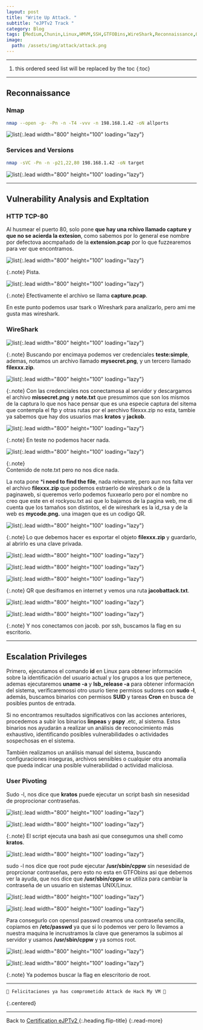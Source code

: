 ```yaml
---
layout: post
title: "Write Up Attack. "
subtitle: "eJPTv2 Track "
category: Blog
tags: [Medium,Chunin,Linux,HMVM,SSH,GTFOBins,WireShark,Reconnaissance,QR,Protocols,eJPTv2]
image:
  path: /assets/img/attack/attack.png
---
```


***

<!--more-->

1. this ordered seed list will be replaced by the toc
{:toc}

***

## Reconnaissance


### Nmap


```bash
nmap --open -p- -Pn -n -T4 -vvv -n 198.168.1.42 -oN allports
```


![list](/assets/img/attack/2.png){:.lead width="800" height="100" loading="lazy"}



### Services and Versions


```bash
nmap -sVC -Pn -n -p21,22,80 198.168.1.42 -oN target
```

![list](/assets/img/attack/1.png){:.lead width="800" height="100" loading="lazy"}


***

## Vulnerability Analysis and Expltation


### HTTP TCP-80


Al husmear el puerto 80, solo pone **que hay una rchivo llamado capture y que no se acierda la extesion**, como sabemos por lo general ese nombre por defectova aocmpañado de la  **extension.pcap** por lo que fuzzearemos para ver que encontramos.


![list](/assets/img/attack/4.png){:.lead width="800" height="100" loading="lazy"}


{:.note}
Pista.


![list](/assets/img/attack/5.png){:.lead width="800" height="100" loading="lazy"}


{:.note}
Efectivamente el archivo se llama **capture.pcap**.


En este punto podemos usar tsark o Wireshark para analizarlo, pero  ami me gusta mas wireshark.


### WireShark


![list](/assets/img/attack/6.png){:.lead width="800" height="100" loading="lazy"}


{:.note}
Buscando por encimaya podemos ver credenciales **teste:simple**, ademas, notamos un archivo llamado **mysecret.png**, y un tercero llamado **filexxx.zip**.


![list](/assets/img/attack/7.png){:.lead width="800" height="100" loading="lazy"}


{:.note}
Con las  credenciales nos conectamosa al servidor y descargamos el archivo **missecret.png** y **note.txt** que presumimos que son los mismos de la captura lo que nos hace pensar que es una especie captura del sitema que contempla el ftp y otras rutas por el aerchivo filexxx.zip no esta, tambie ya sabemos que hay dos usuarios mas **kratos** y **jackob**.


![list](/assets/img/attack/10.png){:.lead width="800" height="100" loading="lazy"}


{:.note}
En teste no podemos hacer nada.


![list](/assets/img/attack/11.png){:.lead width="800" height="100" loading="lazy"}


{:.note}   
Contenido de note.txt pero no nos dice nada.


La nota pone ***i need to find the file**, nada relevante, pero aun nos falta  ver el archivo **filexxx.zip** que podemos estraerlo de wireshark o de la paginaweb, si queremos verlo podemos fuxxearlo pero por el nombre no creo que este en el rockyou.txt asi que lo bajamos de la pagina web, me di cuenta que los tamaños son distintos, el de wireshark es la id_rsa y de la web es **mycode.png.** una imagen que es un codigo QR.


![list](/assets/img/attack/12.png){:.lead width="800" height="100" loading="lazy"}


{:.note}
Lo que debemos hacer es  exportar el objeto **filexxx.zip** y guardarlo, al  abrirlo es una clave privada.


![list](/assets/img/attack/13.png){:.lead width="800" height="100" loading="lazy"}



![list](/assets/img/attack/14.png){:.lead width="800" height="100" loading="lazy"}



![list](/assets/img/attack/16.png){:.lead width="800" height="100" loading="lazy"}


{:.note}
QR que desiframos en internet y vemos una ruta **jacobattack.txt**.


![list](/assets/img/attack/2023-06-28_21-47.png){:.lead width="800" height="100" loading="lazy"}


![list](/assets/img/attack/18.png){:.lead width="800" height="100" loading="lazy"}


{:.note}
Y nos conectamos con jacob. por ssh, buscamos la flag en su escritorio.


***

## Escalation Privileges


Primero, ejecutamos el comando **id** en Linux para obtener información sobre la identificación del usuario actual y los grupos a los que pertenece, ademas ejecutaremos **uname -a** y **lsb_release -a** para obtener información del sistema, verificaremossi otro usurio tiene permisos sudores con **sudo -l**, además, buscamos binarios con permisos **SUID** y tareas **Cron** en busca de posibles puntos de entrada. 


Si no encontramos resultados significativos con las acciones anteriores, procedemos a subir los binarios **linpeas** y **pspy** .etc, al sistema. Estos binarios nos ayudarán a realizar un análisis de reconocimiento más exhaustivo, identificando posibles vulnerabilidades o actividades sospechosas en el sistema.


También realizamos un análisis manual del sistema, buscando configuraciones inseguras, archivos sensibles o cualquier otra anomalía que pueda indicar una posible vulnerabilidad o actividad maliciosa.


### User Pivoting

Sudo -l, nos dice que **kratos** puede ejecutar un script bash sin nesesidad de proprocionar contraseñas.


![list](/assets/img/attack/21.png){:.lead width="800" height="100" loading="lazy"}


![list](/assets/img/attack/22.png){:.lead width="800" height="100" loading="lazy"}


{:.note}
El script ejecuta una bash asi que  consegumos una shell como **kratos**.


![list](/assets/img/attack/24.png){:.lead width="800" height="100" loading="lazy"}


sudo -l nos dice que  root pude ejecutar **/usr/sbin/cppw** sin nesesidad de proprcionar contraseñas, pero esto no esta en GTFObins asi que debemos ver  la ayuda, que nos dice que **/usr/sbin/cppw** se utiliza para cambiar la contraseña de un usuario en sistemas UNIX/Linux.


![list](/assets/img/attack/25.png){:.lead width="800" height="100" loading="lazy"}


![list](/assets/img/attack/26.png){:.lead width="800" height="100" loading="lazy"}


Para consegurlo con openssl passwd creamos una contraseña sencilla, copiamos en **/etc/passwd** ya que si lo podemos ver pero lo llevamos a nuestra maquina le  incrustramos la clave que generamos la subimos al servidor y usamos **/usr/sbin/cppw** y ya somos root.

![list](/assets/img/attack/27.png){:.lead width="800" height="100" loading="lazy"}


![list](/assets/img/attack/28.png){:.lead width="800" height="100" loading="lazy"}


{:.note}
Ya podemos buscar la flag en elescritorio de root.

***

```bash
🎉 Felicitaciones ya has comprometido Attack de Hack My VM 🎉
```
{:.centered}

***

Back to [Certification eJPTv2 ](2023-06-02-Road-to-eJPTv2.md){:.heading.flip-title}
{:.read-more}
